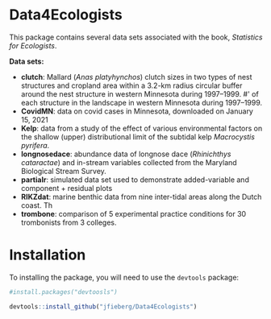 # Data4Ecologists

This package contains several data sets associated with the book, *Statistics for Ecologists*.

**Data sets:**

- **clutch**:  Mallard (*Anas platyhynchos*) clutch sizes in two types of nest structures and cropland area within a 3.2-km radius circular buffer around the nest structure in western Minnesota during 1997–1999.
#'  of each structure in the landscape in western Minnesota during 1997–1999.
- **CovidMN**: data on covid cases in Minnesota, downloaded on January 15, 2021
- **Kelp**: data from a study of the effect of various environmental factors on the shallow (upper) distributional limit of the subtidal kelp *Macrocystis pyrifera*.
- **longnosedace**: abundance data of longnose dace (*Rhinichthys cataractae*) and in-stream variables collected from the Maryland Biological Stream Survey.
- **partialr**: simulated data set used to demonstrate added-variable and component + residual plots
- **RIKZdat**: marine benthic data from nine inter-tidal areas along the Dutch coast. Th 
- **trombone**: comparison of 5 experimental practice conditions for 30 trombonists from 3 colleges.  


# Installation

To installing the package, you will need to use the `devtools` package:


```R
#install.packages("devtoosls")

devtools::install_github("jfieberg/Data4Ecologists")
```
